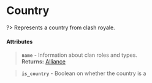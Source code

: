 # Country
?> Represents a country from clash royale.

#### Attributes
> **`name`** - Information about clan roles and types.    
**Returns:** [Alliance](alliance.md)

> **`is_country`** - Boolean on whether the country is a 